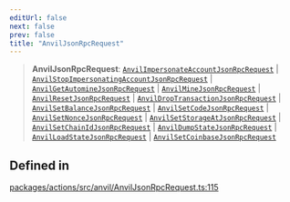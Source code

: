 ```yaml
---
editUrl: false
next: false
prev: false
title: "AnvilJsonRpcRequest"
---
```


> **AnvilJsonRpcRequest**: [`AnvilImpersonateAccountJsonRpcRequest`](/reference/tevm/actions/type-aliases/anvilimpersonateaccountjsonrpcrequest/) \| [`AnvilStopImpersonatingAccountJsonRpcRequest`](/reference/tevm/actions/type-aliases/anvilstopimpersonatingaccountjsonrpcrequest/) \| [`AnvilGetAutomineJsonRpcRequest`](/reference/tevm/actions/type-aliases/anvilgetautominejsonrpcrequest/) \| [`AnvilMineJsonRpcRequest`](/reference/tevm/actions/type-aliases/anvilminejsonrpcrequest/) \| [`AnvilResetJsonRpcRequest`](/reference/tevm/actions/type-aliases/anvilresetjsonrpcrequest/) \| [`AnvilDropTransactionJsonRpcRequest`](/reference/tevm/actions/type-aliases/anvildroptransactionjsonrpcrequest/) \| [`AnvilSetBalanceJsonRpcRequest`](/reference/tevm/actions/type-aliases/anvilsetbalancejsonrpcrequest/) \| [`AnvilSetCodeJsonRpcRequest`](/reference/tevm/actions/type-aliases/anvilsetcodejsonrpcrequest/) \| [`AnvilSetNonceJsonRpcRequest`](/reference/tevm/actions/type-aliases/anvilsetnoncejsonrpcrequest/) \| [`AnvilSetStorageAtJsonRpcRequest`](/reference/tevm/actions/type-aliases/anvilsetstorageatjsonrpcrequest/) \| [`AnvilSetChainIdJsonRpcRequest`](/reference/tevm/actions/type-aliases/anvilsetchainidjsonrpcrequest/) \| [`AnvilDumpStateJsonRpcRequest`](/reference/tevm/actions/type-aliases/anvildumpstatejsonrpcrequest/) \| [`AnvilLoadStateJsonRpcRequest`](/reference/tevm/actions/type-aliases/anvilloadstatejsonrpcrequest/) \| [`AnvilSetCoinbaseJsonRpcRequest`](/reference/tevm/actions/type-aliases/anvilsetcoinbasejsonrpcrequest/)

## Defined in

[packages/actions/src/anvil/AnvilJsonRpcRequest.ts:115](https://github.com/evmts/tevm-monorepo/blob/main/packages/actions/src/anvil/AnvilJsonRpcRequest.ts#L115)
